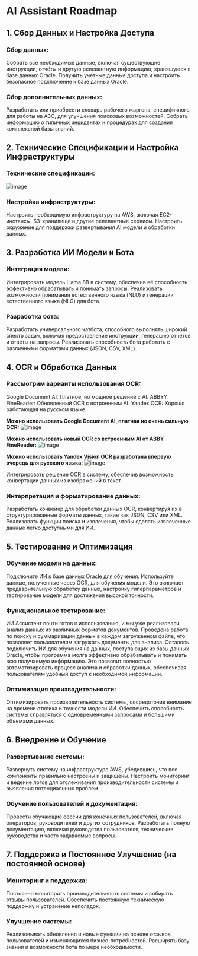 # AI Assistant Roadmap

## 1. Сбор Данных и Настройка Доступа
   
### Сбор данных:

Собрать все необходимые данные, включая существующие инструкции, отчёты и другую релевантную информацию, хранящуюся в базе данных Oracle.
Получить учетные данные доступа и настроить безопасное подключение к базе данных Oracle.

### Сбор дополнительных данных:

Разработать или приобрести словарь рабочего жаргона, специфичного для работы на АЗС, для улучшения поисковых возможностей.
Собрать информацию о типичных инцидентах и процедурах для создания комплексной базы знаний.

## 2. Технические Спецификации и Настройка Инфраструктуры
   
### Технические спецификации:

![image](https://github.com/user-attachments/assets/b020bdb9-0495-40b0-a8a7-6a67bf7f3ed8)


### Настройка инфраструктуры:

Настроить необходимую инфраструктуру на AWS, включая EC2-инстансы, S3-хранилище и другие релевантные сервисы.
Настроить окружение для поддержки развертывания AI модели и обработки данных.

## 3. Разработка ИИ Модели и Бота 
   
### Интеграция модели:

Интегрировать модель Llama 8B в систему, обеспечив её способность эффективно обрабатывать и понимать запросы.
Реализовать возможности понимания естественного языка (NLU) и генерации естественного языка (NLG) для бота.

### Разработка бота:

Разработать универсального чатбота, способного выполнять широкий спектр задач, включая предоставление инструкций, генерацию отчетов и ответы на запросы.
Реализовать способность бота работать с различными форматами данных (JSON, CSV, XML).

## 4. OCR и Обработка Данных 

### Рассмотрим варианты использования OCR:

Google Document AI: Платное, но мощное решение с AI.
ABBYY FineReader: Обновленный OCR с встроенным AI.
Yandex OCR: Хорошо работающая на русском языке.

**Можно использовать Google Document AI, платная но очень сильную OCR:**
![image](https://github.com/user-attachments/assets/67bb9e3f-04c5-4052-901f-ada0a4eb5762)

**Можно использовать новый OCR со встроенным AI от ABBY FineReader:**
![image](https://github.com/user-attachments/assets/eb0b9ba3-a811-42ec-87ce-77c72a72ecc6)

**Можно использовать Yandex Vision OCR разработана впервую очередь для русского языка:**
![image](https://github.com/user-attachments/assets/5b5748af-d9db-4c8c-8167-4143a49e3ea0)

Интегрировать решение OCR в систему, обеспечив возможность конвертации данных из изображений в текст.

### Интерпретация и форматирование данных:

Разработать конвейер для обработки данных OCR, конвертируя их в структурированные форматы данных, такие как JSON, CSV или XML.
Реализовать функции поиска и извлечения, чтобы сделать извлеченные данные легко доступными для ИИ.

## 5. Тестирование и Оптимизация

### Обучение модели на данных:

Подключите ИИ к базе данных Oracle для обучения. Используйте данные, полученные через OCR, для обучения модели. Это включает предварительную обработку данных, настройку гиперпараметров и тестирование модели для достижения высокой точности.
   
### Функциональное тестирование:

ИИ Ассистент почти готов к использованию, и мы уже реализовали анализ данных из различных форматов документов. Проведена работа по поиску и суммаризации данных в каждом загруженном файле, что позволяет пользователям загружать документы для анализа. Осталось подключить ИИ для обучения на данных, поступающих из базы данных Oracle, чтобы программа молга эффективно обрабатывать и понимать всю получаемую информацию. Это позволит полностью автоматизировать процесс анализа и обработки данных, обеспечивая пользователям удобный доступ к необходимой информации.

### Оптимизация производительности:

Оптимизировать производительность системы, сосредоточив внимание на времени отклика и точности модели ИИ.
Обеспечить способность системы справляться с одновременными запросами и большими объемами данных.

## 6. Внедрение и Обучение 
   
### Развертывание системы:

Развернуть систему на инфраструктуре AWS, убедившись, что все компоненты правильно настроены и защищены.
Настроить мониторинг и ведение логов для отслеживания производительности системы и выявления потенциальных проблем.

### Обучение пользователей и документация:

Провести обучающие сессии для конечных пользователей, включая операторов, руководителей и других сотрудников.
Разработать полную документацию, включая руководства пользователя, технические руководства и часто задаваемые вопросы.

## 7. Поддержка и Постоянное Улучшение (на постоянной основе)
   
### Мониторинг и поддержка:

Постоянно мониторить производительность системы и собирать отзывы пользователей.
Обеспечить постоянную техническую поддержку и устранение неполадок.

### Улучшение системы:

Реализовывать обновления и новые функции на основе отзывов пользователей и изменяющихся бизнес-потребностей.
Расширять базу знаний и возможности бота по мере необходимости.

